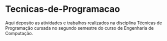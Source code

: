 # Tecnicas-de-Programacao
Aqui deposito as atividades e trabalhos realizados na disciplina Técnicas de Programação cursada no segundo semestre do curso de Engenharia de Computação.
